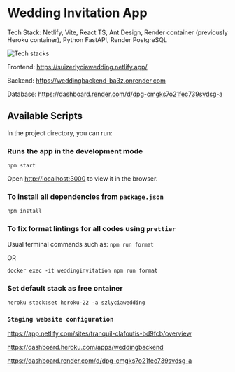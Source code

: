 # Wedding Invitation App

Tech Stack: Netlify, Vite, React TS, Ant Design, Render container (previously Heroku container), Python FastAPI, Render PostgreSQL

![Tech stacks](https://skillicons.dev/icons?i=vite,ts,react,fastapi,python,docker,ubuntu,bash,heroku,netlify,postgres)

Frontend: https://suizerlyciawedding.netlify.app/

Backend: https://weddingbackend-ba3z.onrender.com

Database: https://dashboard.render.com/d/dpg-cmgks7o21fec739svdsg-a

## Available Scripts

In the project directory, you can run:

### Runs the app in the development mode

```npm start```

Open [http://localhost:3000](http://localhost:3000) to view it in the browser.

### To install all dependencies from `package.json`
```npm install```

### To fix format lintings for all codes using `prettier`
Usual terminal commands such as:
```npm run format``` 

OR

```docker exec -it weddinginvitation npm run format```

### Set default stack as free ontainer
```heroku stack:set heroku-22 -a szlyciawedding```

### `Staging website configuration`
https://app.netlify.com/sites/tranquil-clafoutis-bd9fcb/overview

https://dashboard.heroku.com/apps/weddingbackend

https://dashboard.render.com/d/dpg-cmgks7o21fec739svdsg-a
